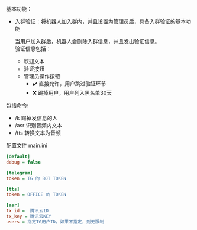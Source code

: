 基本功能：

* 入群验证：将机器人加入群内，并且设置为管理员后，具备入群验证的基本功能

    当用户加入群后，机器人会删除入群信息，并且发出验证信息。 <br />
    验证信息包括：
    
    - 欢迎文本
    - 验证按钮
    - 管理员操作按钮 
        - ✔️ 直接允许，用户跳过验证环节
        - ❌ 踢掉用户，用户列入黑名单30天

包括命令:

- /k 踢掉发信息的人
- /asr 识别音频内文本
- /tts 转换文本为音频

配置文件 main.ini

```ini
[default]
debug = false

[telegram]
token = TG 的 BOT TOKEN

[tts]
token = OFFICE 的 TOKEN

[asr]
tx_id =  腾讯云ID
tx_key = 腾讯云KEY
users = 指定TG用户ID，如果不指定，则无限制
```